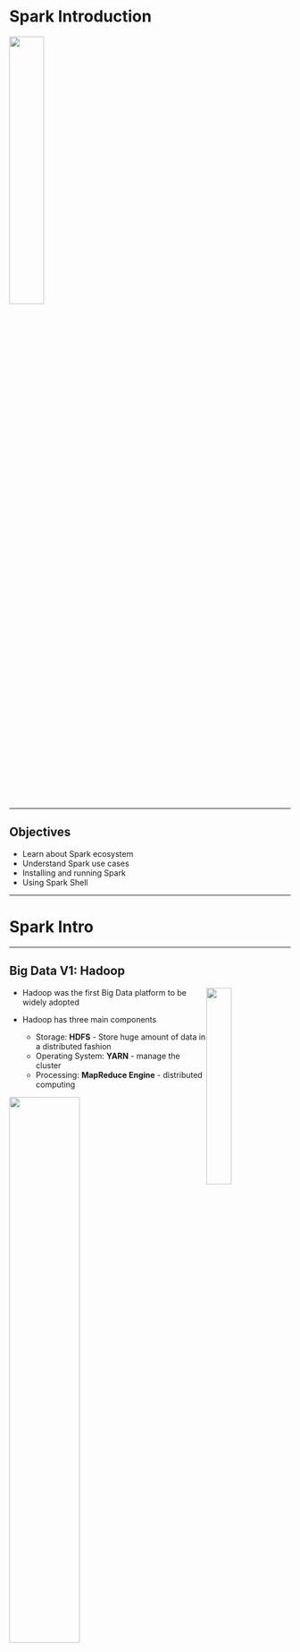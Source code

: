 # Spark Introduction

<img src="../../assets/images/logos/spark-logo-1.png" style="width:35%;"/>  <!-- {"left" : 2.75, "top" : 6.35, "height" : 1.26, "width" : 2.38} -->

---

## Objectives

* Learn about Spark ecosystem
* Understand Spark use cases
* Installing and running Spark
* Using Spark Shell

---

# Spark Intro

---

## Big Data V1: Hadoop

<img src="../../assets/images/logos/hadoop-logo-1.png" style="width:30%;float:right;" /><!-- {"left" : 7.31, "top" : 0.97, "height" : 0.66, "width" : 2.83} -->

* Hadoop was the first Big Data platform to be widely adopted

* Hadoop has three main components
   - Storage: **HDFS** - Store huge amount of data in a distributed fashion
   - Operating System: **YARN** - manage the cluster
   - Processing: **MapReduce Engine** - distributed computing

<img src="../../assets/images/hadoop/hadoop-1.png" style="width:50%;" /><!-- {"left" : 2.02, "top" : 5.6, "height" : 2.98, "width" : 6.21} -->

Notes:

---

## MapReduce Engine

<img src="../../assets/images/logos/hadoop-mapreduce-logo-1.png" style="width:40%;float:right;" /><!-- {"left" : 6.96, "top" : 1.11, "height" : 0.99, "width" : 3.11} -->

* MapReduce was state of the art around 2008

* It was written for a time when
  - Data was on disk
  - And most processing was batch

* How ever MR had its limitations
  - It had high overhead
  - It didn't support 'in-memory' processing
  - It couldn't do 'streaming / real time' work loads

Notes:

---

## Spark

<img src="../../assets/images/logos/spark-logo-1.png" style="width:30%;float:right;" /><!-- {"left" : 8.11, "top" : 1.11, "height" : 1.01, "width" : 1.91} -->

* [Spark](https://spark.apache.org) is an **open Source distributed computing engine**
  - Very fast: On-disk ops are **10x** faster than MR
  - In-memory ops **100x** faster than MR

* General purpose: MR, SQL, streaming, machine learning, analytics

* Hadoop compatible: Runs over Hadoop, Mesos, Yarn, or standalone

* Plays nicely with Big Data ecosystem (S3, Cassandra, HBase)

* Very easy to use API

* _"Spark is the First Big Data platform to integrate batch, streaming and interactive computations in a unified framework." - stratio.com_

---

## Spark's History

<img src="../../assets/images/spark/3rd-party/spark-first-release-2010.png" style="width:45%;float:right;" /><!-- {"left" : 5.96, "top" : 1.11, "height" : 0.99, "width" : 3.11} -->

<img src="../../assets/images/spark/3rd-party/spark-10-year-anniv.png" style="width:15%;float:right;clear:both;" /><!-- {"left" : 6.96, "top" : 1.11, "height" : 0.99, "width" : 3.11} -->

* Spark was created at [Berkeley AMP Lab](https://amplab.cs.berkeley.edu/) around 2009.  First open source release 2010

* Now top-level Apache project

* **[Databricks](https://databricks.com/)** -  Supporting and developing Spark
  - Founded by Spark's creators
  - Employs the most active committers

* Spark is now included with most modern Hadoop distributions

* [Nice video of Spark's history](https://youtu.be/OLJKIogf2nU) - from Spark + AI Summit 2020 

---

## Why is Spark Popular?

<img src="../../assets/images/spark/3rd-party/spark-languages.png" style="width:30%;float:right;" /><!-- {"left" : 5.96, "top" : 1.11, "height" : 0.99, "width" : 3.11} -->

* Ease of use
   - Easy to get up and running
   - Develop on laptop, deploy on cluster

* Multiple language support
   - Java, Scala, Python and R
   - Developers (Java/Scala),   Data Scientists (Python, R)

* High performant

* Plays nice with BigData eco system

* Out of the box functionality
   - Modern functional programming constructs
   - Machine Learning / Streaming / Graph processing

* [Image source and reference](https://youtu.be/OLJKIogf2nU)

Notes:

---

## Spark Versions

| Version | Release Date | Description            |
|---------|--------------|------------------------|
| 1.0     | 2014-05-30   | Initial Apache release |
| 1.6     | 2016-01-04   | Stable 1.x release     |
| 2.0     | 2016-07      | Big update from V1     |
| 2.4     | 2020-01      | Stable v2 release      |
| 3.0     | 2020 Q2      | V3 release             |

<!-- {"left" : 0.25, "top" : 1.5, "height" : 3, "width" : 9.75} -->

Notes:

---

## Spark Components

<img src="../../assets/images/spark/spark-components-1.png" style="width:80%;" /><!-- {"left" : 0.58, "top" : 1.83, "height" : 5.41, "width" : 9.08} -->

Notes:

---

## Spark Components

<img src="../../assets/images/spark/spark-components-1.png" style="width:50%;float:right;" /><!-- {"left" : 0.58, "top" : 1.83, "height" : 5.41, "width" : 9.08} -->

* __Data Storage:__ Pluggable data storage systems
   - Integrates with HDFS, S3, Cassandra DB, and more

* __Cluster Manager:__
   - Runs Spark on multiple nodes
   - Provides the distributed execution environment
   - Works with Mesos, Yarn, Kubernetes, and its own standalone manager


Notes:

---

## Spark Components: Core

<img src="../../assets/images/spark/spark-components-1.png" style="width:50%;float:right;" /><!-- {"left" : 0.58, "top" : 1.83, "height" : 5.41, "width" : 9.08} -->

* **Core** has basic building blocks for distributed computing engine

* Task schedulers and memory management

* Fault recovery (recovers missing pieces on node failure)

* Storage system interfaces

---

## Spark Components

<img src="../../assets/images/spark/spark-components-1.png" style="width:40%;float:right;" /><!-- {"left" : 0.58, "top" : 1.83, "height" : 5.41, "width" : 9.08} -->

* __Spark SQL:__
   - Analyze structured data using SQL

* __Spark Streaming:__
   - Process live streams of data in real-time
   - Low latency, high throughput (1000s events per second)

* __Spark ML:__
   - Machine Learning at scale
   - Classification/regression, collaborative filtering

* __GraphX / GraphFrames:__ 
   - Graph manipulation, graph-parallel computation
   - Social network friendships, link data

---

## Spark is a Unified Stack

<img src="../../assets/images/spark/spark-components-1.png" style="width:50%;float:right;" /><!-- {"left" : 0.58, "top" : 1.83, "height" : 5.41, "width" : 9.08} -->

* Spark support multiple programming models
   - MapReduce style batch processing
   - Streaming/real-time processing
   - Querying via SQL
   - Machine learning
   - Graph Processing

* All modules are tightly integrated; Facilitates rich applications

* Spark can be the only stack you need!

---

# Spark Use Cases

---

## Spark Use Cases

<img src="../../assets/images/logos/teralytics-logo-1.jpg" style="width:30%;float:right;" /><!-- {"left" : 8.22, "top" : 0.96, "height" : 0.83, "width" : 1.99} -->

* __Teralytics__
   - Processing cell phone events
   - 180 billion events per day
   - Spark + HDFS
   - Estimating usage patterns to enhance coverage (sporting events, commuting, etc.)
   - Source: [1](http://bigdatausecases.info/entry/origin-destination-matrix-using-mobile-network-data-with-spark), [2](https://databricks.com/session/origin-destination-matrix-using-mobile-network-data-with-spark)

<img src="../../assets/images/logos/yahoo-logo-1.png" style="width:30%;float:right;" /><!-- {"left" : 8.35, "top" : 4.29, "height" : 0.49, "width" : 1.85} -->

* __Yahoo__
   - News personalization
   - 120 line Scala program with ML lib replaced 15,000 lines of C++
   - Spark took 30 minutes to run on 100 million samples
   - [Source](https://www.dezyre.com/article/top-5-apache-spark-use-cases/271)

---

## Spark Use Cases

<img src="../../assets/images/logos/netflix-logo-1.png" style="width:30%;float:right;" /><!-- {"left" : 7.43, "top" : 1.09, "height" : 1.21, "width" : 2.63} -->

* __Netflix__
   - Recommendations using Spark + Cassandra
   - Analyzes streaming events (450 billion events per day)
   - Personalization through recommendations
   - Sources: [1](http://bigdatausecases.info/entry/netflix-recommendations-using-spark-and-cassandra-cassandra-summit-2016),  [2](https://www.slideshare.net/DataStax/netflix-recommendations-using-spark-cassandra)

<img src="../../assets/images/logos/starbucks-logo-1.png" style="width:30%;float:right;" /><!-- {"left" : 7.43, "top" : 1.09, "height" : 1.21, "width" : 2.63} -->

* __Starbucks__
   - 30,000+ stores generate Petabyte scale data
   - 1000+ data pipelines in Spark
   - Large scale machine learning using Spark
   - Stack:  Azure cloud + Spark + Delta Lake
   - [Source](https://databricks.com/customers/starbucks)

* More case studies @ [BigDataUseCases.Info](http://bigdatausecases.info/)

---

## Spark at Large Scale

<img src="../../assets/images/logos/tencent-logo-1.png" style="width:15%;float:right;" /><!-- {"left" : 8.59, "top" : 1.02, "height" : 0.91, "width" : 1.58} -->

* Tencent (Social network in China)
  - 8000 nodes
  - 400 TB+ data

<br clear="all"/>  
<img src="../../assets/images/logos/alibaba-logo-1.png" style="width:20%;float:right;" /><!-- {"left" : 7.72, "top" : 2.86, "height" : 0.5, "width" : 2.52} -->

* Alibaba (largest e-commerce site in China)
  - 1 PB scale processing
  - Large scale image processing

<br clear="all"/>  
<img src="../../assets/images/logos/janelia-logo-1.png" style="width:20%;float:right;" /><!-- {"left" : 7.96, "top" : 4.01, "height" : 0.91, "width" : 2.16} -->

* Streaming @ Jenelia Farm
  - 1 TB per hour
  - Analyze medical images

---

# Spark and Hadoop

---

## Spark and Hadoop Timeline

| Hadoop    | Year | Spark                                      |
|-----------|------|--------------------------------------------|
| Created   | 2006 |                                            |
|           | 2009 | Starts at AMP lab                          |
|           | 2010 | Open sourced                               |
| Version 1 | 2011 |                                            |
| Version 2 | 2013 |                                            |
|           | 2014 | Version 1, <br /> Apache top level project |
|           | 2016 | Version 2                                  |
| Version 3 | 2019 |                                            |
|           | 2020 | Version 3                                  |

<!-- {"left" : 0.25, "top" : 1.32, "height" : 5.19, "width" : 9.75} -->

---

## Spark vs. MapReduce

<img src="../../assets/images/spark/3rd-party/mapreduce-vs-spark-1.png" style="width:70%;" /><!-- {"left" : 0.66, "top" : 1.53, "height" : 6.02, "width" : 8.93} -->

---

## Spark vs. MapReduce

* Spark is easier to use than MapReduce

* Friendlier development environment
  - Interactive shells allow faster development
  - Web based UI notebooks allow easier development

* Multiple language support: Java, Python, Scala, R

* Spark is high performant than MR

---

## Spark vs. MapReduce Benchmark

* Daytona Grey Benchmark: Sort 100TB of data
* References:
   - [Databricks blog](https://databricks.com/blog/2014/11/05/spark-officially-sets-a-new-record-in-large-scale-sorting.html)
   - http://sortbenchmark.org/

<img src="../../assets/images/spark/3rd-party/spark-vs-mapreduce-benchmark-1.png" style="width:70%;" /><!-- {"left" : 1.02, "top" : 3.48, "height" : 4.52, "width" : 8.21} -->

---

## Spark and Hadoop

* Hadoop is a **Data Platform**  comprised of:
   - HDFS: File system
   - YARN: Cluster manager
   - Hive: Data warehouse
   - Engines: MapReduce, Spark

* Spark and Hadoop work well together
   - Spark can utilze HDFS distributed data

<img src="../../assets/images/spark/spark-and-hadoop-2.png" style="width:90%;" /><!-- {"left" : 0.48, "top" : 3.29, "height" : 3.07, "width" : 9.29} -->

---

# Running Spark

---

## Spark is a Distributed Engine

* Spark is distributed / cluster system
   - Runs on many nodes to achieve scaling
   - Spark has been demonstrated to scale to thousands of nodes!

* Spark is a Master-Worker architecture

* __Master__ plays coordinator role

* __Workers__ perform computation

<img src="../../assets/images/deep-learning/Distributed-Data-Processing.png" style="width:60%;float:left;"/><!-- {"left" : 6.76, "top" : 0.88, "height" : 4.37, "width" : 3.28} -->

---

## Spark Runtimes

* On-Premise
  - Spark is part of most modern Hadoop distributions
  - Spark can also be downloaded and installed as a standalone system

* Hosted solutions
  - Databricks cloud - hosted Spark platform
  - Cloud vendors: Amazon, Azure, Google

<br clear="all" />

<img src="../../assets/images/logos/databricks-logo-1.png" style="width:20%;" /><!-- {"left" : 0.32, "top" : 5.52, "height" : 0.37, "width" : 2.19} -->
 &nbsp;  &nbsp;<img src="../../assets/images/logos/google-cloud-logo-2.png" style="width:20%;" /><!-- {"left" : 3, "top" : 5.35, "height" : 0.71, "width" : 2.17} -->
 &nbsp;  &nbsp;<img src="../../assets/images/logos/aws-logo-2.png" style="width:20%;" /><!-- {"left" : 5.56, "top" : 5.38, "height" : 0.63, "width" : 1.68} -->
 &nbsp;  &nbsp;<img src="../../assets/images/logos/azure-logo-1.png" style="width:20%;" /><!-- {"left" : 7.63, "top" : 5.35, "height" : 0.71, "width" : 2.46} -->

---

## Databricks

<img src="../../assets/images/spark/3rd-party/databricks-gartner-1.png" style="width:50%;float:right;clear:both;" /><!-- {"left" : 5.84, "top" : 1.09, "height" : 4.5, "width" : 4.4} -->

* Founded by Spark's founders

* Develops majority of Spark platform and offers commercial support

* Also provides hosted Spark platform (**Databricks Cloud**)

* Databricks is recognized as a leading provider for Data Analytics and Machine Learning platform  (Source: [Gartner report](https://databricks.com/p/whitepaper/gartner-magic-quadrant-2020-data-science-machine-learning))

<img src="../../assets/images/logos/databricks-logo-1.png" style="width:30%;float:left;" /><!-- {"left" : 0.6, "top" : 7.87, "height" : 0.56, "width" : 3.28} -->

---

## Databricks Cloud

<img src="../../assets/images/spark/3rd-party/databricks-cloud-1.png" style="width:60%;float:right;" /><!-- {"left" : 5.58, "top" : 1.26, "height" : 2.8, "width" : 4.34} -->

* A hosted platform of Spark

* Zero maintenance

* Auto scale  based on work loads

* Community edition is free
  - A single node with 6GB memory
  - Notebook environment

* https://community.cloud.databricks.com/

---

## Spark in the Cloud

* Spark is pretty well supported on all major cloud platforms

* Basic idea:
   - Upload data into Cloud storage
   - Spin up on-demand Spark cluster to process your data
   - Shutdown when done
   - Pay for use of compute and storage

* Amazon offers **Elastic Map Reduce (EMR)** that includes Spark

* Google has **DataProc** that provisions Spark clusters

* Azure has **HDInsight*** that includes Spark

<br clear="all" />

<img src="../../assets/images/logos/google-cloud-logo-2.png" style="width:20%;" /><!-- {"left" : 3, "top" : 5.35, "height" : 0.71, "width" : 2.17} -->
 &nbsp;  &nbsp;<img src="../../assets/images/logos/aws-logo-2.png" style="width:20%;" /><!-- {"left" : 5.56, "top" : 5.38, "height" : 0.63, "width" : 1.68} -->
 &nbsp;  &nbsp;<img src="../../assets/images/logos/azure-logo-1.png" style="width:20%;" /><!-- {"left" : 7.63, "top" : 5.35, "height" : 0.71, "width" : 2.46} -->

---

## On Prem Deployment: System Requirements

* Operating system
  - Development: Windows, Mac, Linux
  - Deployment: Linux
* Languages:
   - JDK 11
   - Scala 2.12+
   - Python 3
* Hardware

| Resource | Development                       | Production                                                        |
|----------|-----------------------------------|-------------------------------------------------------------------|
| CPU      | 2+ core                           | 12+ core                                                          |
| Memory   | 4+ G                              | 256+ G                                                            |
| Disk     | - Single spindle <br/> - Few gigs | - Multiple spindles <br /> - Several Terabytes per node <br />  |

---

## Scaling on Hadoop (On Premise)

* Hadoop achieves scale by **co-locating** data and compute
* So applications running on Hadoop cluster, mostly process local data (aka **data locality**)
* Pros:
   - Works well on on-prem architecture (1G-10G networks)
   - Very fast processing, because of data locality
* Cons:
   - The cluster size is fixed; very hard to scale up/down dynamically based on demand

<!-- TODO shiva -->
<img src="../../assets/images/hadoop/hadoop-highlevel.png" style="width:47%;float:left;"/><!-- {"left" : 6.76, "top" : 0.88, "height" : 4.37, "width" : 3.28} -->
<img src="../../assets/images/spark/spark_and_hdfs.png" style="width:40%;float:right;"/><!-- {"left" : 6.76, "top" : 0.88, "height" : 4.37, "width" : 3.28} -->

---

## Spark Scaling on the Cloud

<!-- TODO shiva -->
<img src="../../assets/images/google-cloud/cloud-storage-and-compute-1.png" style="width:35%;float:right;clear:both;"/>  <!-- {"left" : 1.02, "top" : 3.44, "height" : 4.98, "width" : 8.21} -->  

* In Cloud architecture, storage and compute are separate!

* Compute nodes stream data from storage (called buckets)

* For this to work, compute nodes and storage must have **ultra high speed** network

* Google built the next gen network for their data centers  using custom hardware, software, network switches ([source](https://cloudplatform.googleblog.com/2015/06/A-Look-Inside-Googles-Data-Center-Networks.html))

* It can deliver more than **1 Petabit/sec** of total bisection bandwidth.

* To put this in perspective,
   - enough for 100,000 servers to exchange information at 10Gb/s each
   - enough to read the entire scanned contents of the Library of Congress in less than 1/10th of a second

---

## Spark Scaling on the Cloud

<!-- TODO shiva -->
<img src="../../assets/images/google-cloud/cloud-storage-and-compute-1.png" style="width:35%;float:right;clear:both;"/>  <!-- {"left" : 1.02, "top" : 3.44, "height" : 4.98, "width" : 8.21} -->  

* Pros:
   - Gives a lot of flexibility on scaling and scheduling computes
   - Can dynamicaly scale compute capacity up/down
   - Leverages massive infrastructure the cloud vendors have
   - Implemented by cloud vendors / hosted platforms

* Cons:
   - Not easily implemented on-prem/in-house
   - Need to be on a cloud environment
   - Costs can add up for storage and compute

---

## Running a Spark Job

* When a Spark application is launched, the following things happen:
   - Spark talks to the **cluster manager (CM)**, to request resources
   - CM allocates resources for the Spark application
   - Spark then distributes the code to **worker nodes**
   - **Executors** on worker nodes start computing
   - Each Executor can employ multiple **tasks** to parallize the work

<!-- TODO shiva -->
<img src="../../assets/images/spark/spark_architecture.png" style="width:50%;"/><!-- {"left" : 6.76, "top" : 0.88, "height" : 4.37, "width" : 3.28} -->

---

## Parallelizing Computations

<!-- TODO shiva -->
<img src="../../assets/images/spark/distributed-execution.png" style="width:45%;float:right;" /><!-- {"left" : 0.58, "top" : 1.83, "height" : 5.41, "width" : 9.08} -->

* Here is a simple example of doing a COUNT in a distributed way

* Each worker computes the count for the data it has

* And then an 'aggregator (reducer)' combines the results from multiple workers to produce a final count

* Machine learning computations are more complex; But Spark handles the parallelism

---

# Spark 3

---

## Spark 3

<img src="../../assets/images/spark/3rd-party/spark-2-vs-3.png" style="width:50%;float:right;" /><!-- {"left" : 5.96, "top" : 1.11, "height" : 0.99, "width" : 3.11} -->
<img src="../../assets/images/spark/3rd-party/spark3-patches.png" style="width:35%;float:right;clear:both;" /><!-- {"left" : 5.96, "top" : 1.11, "height" : 0.99, "width" : 3.11} -->

* Spark 3 is a big release;  2020 Q3

* __Performance focused__

* Over 3400+ patches

* Easy to switch from 2.x

* Spark 3 features:
   - Delta Lake
   - Spark SQL improvements (adaptive query execution)
   - Better python performance
   - Better Structured Streaming + metrics
   - More on these in the next slides

* Sources : [1](https://youtu.be/OLJKIogf2nU),  [2](https://databricks.com/blog/2020/06/18/introducing-apache-spark-3-0-now-available-in-databricks-runtime-7-0.html)

---

## Spark 3 SQL Improvements

<img src="../../assets/images/spark/3rd-party/spark-sql-benchmark-1.png" style="width:20%;float:right;clear:both;" /><!-- {"left" : 5.96, "top" : 1.11, "height" : 0.99, "width" : 3.11} -->

<img src="../../assets/images/spark/3rd-party/spark3-sql-aqe-1.png" style="width:40%;float:right;clear:both;" /><!-- {"left" : 5.96, "top" : 1.11, "height" : 0.99, "width" : 3.11} -->

* Spark SQL is very widely used

* Spark has one of the best SQL engines around

* ANSI SQL support improved

* __Adaptive Query Execution (AQE)__:
   - Can adjust execution plan at runtime (change number of reduces ..etc)
   - Can even observe **data skew** and make changes (This is a big deal, as it happens a lot in real lifw workloads)
   - Can do effective joins automatically

* [Source](https://youtu.be/OLJKIogf2nU)

---

## Spark 3 Python Improvements

* New APIs for Pandas function

* Faster [Apache Arrow](https://arrow.apache.org/) based calls to Python user code
   - Apache Arrow is a language-independent columnar memory format, for efficient operations on modern hardware like CPUs and GPUs. 
   - Also supports zero-copy reads for lightning-fast data access without serialization overhead.

* UDFs (User Defined Functions) are easier to write and perform better

* [Source](https://youtu.be/OLJKIogf2nU)

<img src="../../assets/images/spark/3rd-party/spark3-python-1.png" style="width:40%;" /><!-- {"left" : 5.96, "top" : 1.11, "height" : 0.99, "width" : 3.11} -->

---

## Spark Ecosystem Projects

* [Koalas](https://github.com/databricks/koalas) :  Pandas API over Spark

* [Delta Lake](https://delta.io/) - Reliable, transactional table storage for Big Data

* [Scikit Learn on Spark](https://pypi.org/project/spark-sklearn/)  Run ML algorithms from Scikit Learn library on Spark

* [Spark Rapids](https://nvidia.github.io/spark-rapids/) - GPU acceleration

* [Data-fu Spark](https://datafu.apache.org/docs/spark/getting-started.html) - A good collection of UDFs for Spark

* [MLFLow](https://mlflow.org/) - Manage machine learning lifecycle

* [More](https://spark.apache.org/third-party-projects.html) 

<img src="../../assets/images/logos/spark-koalas-logo-1.png" style="width:20%;"/><!-- {"left" : 6.76, "top" : 0.88, "height" : 4.37, "width" : 3.28} -->
<img src="../../assets/images/logos/spark-delta-lake-logo-1.png" style="width:40%;"/><!-- {"left" : 6.76, "top" : 0.88, "height" : 4.37, "width" : 3.28} -->

---

# Delta Lake

---

## Data Lakes Evolution

* Data Lakes have emerged as critical part of enterprises
   - 'Where all data comes to rest'
* Cheap
   - Compared to legacy databases, data lakes cost a fraction
* Durable
   - Most data lakes offer 7 - 10 nines (99.99999999) of durability
   - 7 nines means 3 second downtime per year! ([Reference](https://en.wikipedia.org/wiki/High_availability))
* Can store all kinds of data
   - Structured (csv, json) and unstructured (video, pictures, binary) data

<img src="../../assets/images/bigdata/3rd-party/data-lake-1.jpg" style="width:55%;"/><!-- {"left" : 6.76, "top" : 0.88, "height" : 4.37, "width" : 3.28} -->

---

## Challenges with Data Lakes

* Hard to update data
   - Appends lead to incorrect reads
   - Leads to GDPR compliance issues (can not selective delete data)

* Failed jobs can leave data in inconsistent state (A crashed job can leave temporary data behind)

* Combining real time operations (streaming) and batch analytics is not easy

* Keeping historical data for compliance purposes can get expensive.  
   - Keeping multiple copies at Petabyte scale can get expensive

* Difficult to handle large metadata
   - When data grows to Petabyte scale, metadata can become very large too (Terabytes of metadata)

---

## Challenges With Data Lakes

* Too many files
   - As data keeps accumulating, number of files increase over time, and performance decreases
   - The problem is exarcebated when there are too many small files

* Not high performant
   - Querying growing dataset takes longer and longer
   - Partitioning can help, but it is a rigid scheme and not very flexible

* Data quality issues
   - Schema changing overtime can introduce incompatiblities

---

## Delta Lake

* An **opinionated approch** to building Data Lakes

* Brings best of data warehousing and data lakes

* Open source and open format (parquet)

---

## Delta Lake Implementation

* **Every operation is transactional**

* **Fully atomic** - Either fully succeeds or fully aborted

* This fixes the following problems we observed on Data Lakes:
   - Hard to append data
   - Modification of data is difficult
   - Jobs failing midway, leaving debris

---

## Delta Lake Implementation

* All transactions are logged in a journal called **delta log**

* Here is an example, all transactions are sequenced in the order

```text
/path/to/table/_delta_log
   - 0000.json
   - 0001.json
   - ...
   - 0010.json

```

* Since all operations are trasactional, now we can go back and retrieve past data easily --> **Time travel**

```sql
SELECT * FROM events
TIMESTAMP AS OF ...

SELECT * FROM events
VERSION AS OF ...
```

* This solves the problem of
   - Keeping historical data efficiently

---

## Delta Lake Implementation

* Problem: _Handling large amount of metadata (100s GB or even into TB!)_

* But Spark is already good at handling large data !

* All Delta Lake metadata is stored alongside with actual data
   - No need to keep a seperate catalog!
   - And data and metadata are always in sync

* Stored in open Parquet format

* Parts of the metadata is cached and optimized for fast access

---

## Delta Lake Implementation

* Delta Lake automatically **orders and indexes** data

* Partitioning is done automatically based on data schema  (e.g timestamp)

* As the data is indexed, basic statistics like MIN, MAX are computed automatically
   - So a query like  
   `SELECT MAX(col1) from TABLE1`  
   can return results very very fast, without doing a whole table scan

* __Z-Ordering__ indexing can optimize layout across multiple columns (e.g year, month and date)

* This solves these problems:
   - Too many files
   - Poor performance

---

## Delta Lake Implementation

* All data in Delta Lake **must conform to a strict schema (star etc)**

* Schema is verified when adding/updating data

* Can **set expectations** for a table
   - Table will satisfy all expectations of the table at all times

* For example, here we can make sure `timestamp` and `source` columns are not null

```sql
CREATE TABLE events (
   timestamp  TIMESTAMP NOT NULL,
   source STRING NOT NULL,
   ...
)
```

* This solves the following problem:
   - Data quality issues

---

## Delta Lake Implementation Recap

* Delta Lake solves the common problems in Data Lakes by using the following...

* __ACID transactions__ - all or nothing updates/inserts

* __Spark under the hood__ - to handle large metadata

* __Indexing__ - Optimal data layout for efficient querying

* __Schema validation and expectations__ - to keep data quality

---

## Delta Lake Connectors

* Delta Lakes can be created on the following systems

<img src="../../assets/images/spark/3rd-party/delta-lake-1-connectors.png" style="width:80%;" /><!-- {"left" : 5.96, "top" : 1.11, "height" : 0.99, "width" : 3.11} -->

* [Image source](https://youtu.be/OLJKIogf2nU)

---

## Creating Delta Lakes

* Creating tables is easy - just replace `USING parquet`  to <mark>`USING delta`</mark>

```sql

-- regular parquet table
CREATE TABLE 
...
USING parquet

-- Delta table
CREATE TABLE 
...
USING delta
```

* Migration is easy too

```sql
CONVERT TO DELTA table_name
```

---

## Delta Engine (Photon)

* Highly optimized query engine for Data Lake

* See [this video](https://youtu.be/OLJKIogf2nU) (from 53 minute mark) for an overview of Delta Engine

* Available on Databricks platforms (not open source)

<img src="../../assets/images/spark/3rd-party/delta-engine-benchmark-1.png" style="width:60%;" /><!-- {"left" : 5.96, "top" : 1.11, "height" : 0.99, "width" : 3.11} -->

---

## Future of Spark

* [Project Zen](https://databricks.com/blog/2020/09/04/an-update-on-project-zen-improving-apache-spark-for-python-users.html) - Improve Python usability and Spark

* Continue improving Spark SQL Adaptive Query Execution (AQE) engine

* Continue improving ANSI SQL compliance

---

## Further Reading

* [Learning Spark - 2nd edition](https://www.oreilly.com/library/view/learning-spark-2nd/9781492050032/) by Jules S. Damji, Brooke Wenig, Tathagata Das, Denny Lee

* [High Performance Spark](https://www.oreilly.com/library/view/high-performance-spark/9781491943199/) by Holden Karau, Rachel Warren

* [Databricks blog](https://databricks.com/blog) - keep up with latest Spark news

<img src="../../assets/images/books/learning-spark-2nd-ed-9781492050049.jpeg" style="width:25%;"/><!-- {"left" : 6.76, "top" : 0.88, "height" : 4.37, "width" : 3.28} -->  &nbsp; 
<img src="../../assets/images/books/high-performance-spark-9781491943205.jpeg" style="width:25%;"/><!-- {"left" : 6.76, "top" : 0.88, "height" : 4.37, "width" : 3.28} -->

---

## Review and Q&A

<img src="../../assets/images/icons/q-and-a-1.png" style="width:20%;float:right;" /><!-- {"left" : 8.24, "top" : 1.21, "height" : 1.28, "width" : 1.73} -->

* Let's go over what we have covered so far

* Any questions?

<img src="../../assets/images/icons/quiz-icon.png" style="width:40%;" /><!-- {"left" : 2.69, "top" : 4.43, "height" : 3.24, "width" : 4.86} -->

---

# Hands on With Spark

---

## Lab: Access Lab Environment

<img src="../../assets/images/generic/lab-setup.png" style="width:40%;float:right;"/><!-- {"left" : 1.84, "top" : 6.25, "height" : 2.18, "width" : 6.57} -->
<img src="../../assets/images/generic/training-sandbox-1.png" style="max-width:40%;float:right;clear:both;"/><!-- {"left" : 5.8, "top" : 1.1, "height" : 4.02, "width" : 4.3} -->

* We can use either
   - training VMs in the Cloud
   - or [Databricks community cloud](https://community.cloud.databricks.com/)

* If using **training VMs**
  - Allocate VMs to students in class

  - Point them to IP address of the machine

  - Access the IP address in a browser

  - Make sure they can see the sandbox splash page

---

## Lab: Test Jupyter + Spark UI

<img src="../../assets/images/generic/jupyter-labs-1.png" style="width:40%;float:right;"/> <!-- {"left" : 5.52, "top" : 1.8, "height" : 4.4, "width" : 4.46} -->

 * Access **Jupyter Labs**

 * Access **Spark Master UI**

 * If accessing services don't work, it is highly likely a network issue. Try the following
     - Try proxy access button
     - Disable any VPN software on student's laptop
     - Connect to 'guest' network
     - Try connecting via 'mobile hotspot'

Notes:

---

## Lab: Distribute Lab Bundle

* **To instructor:**
   - create a lab bundle

```bash
        $   cd spark-labs
        $  ./assemble-labs.sh
```

<!-- {"left" : 0, "top" : 2.37, "height" : 1.05, "width" : 5.62} -->

* This will create a zip file (`labs.out/spark-labs.zip`)
* Distribute this bundle to students
    - Upload it to Google drive or Amazon S3
    - **Explain the difference between .md, .ipynb, .html files**

* **To students**
     - You can open html files in browser to see lab instructions
     - If you have Jupyter environment setup, you can run   
     __`./run-jupyter.sh`__   
     and view the notebooks

Notes:

---

## Lab: Lab Setup

<img src="../../assets/images/icons/individual-labs.png"  style="max-width:30%;float:right;" /><!-- {"left" : 7.02, "top" : 1.16, "height" : 3.88, "width" : 2.91} -->

* **Overview:**
   - Setting up the labs

* **Approximate time:**
   - 5 mins

* **Instructions:**
   - **SETUP-1** : instructions in the lab bundle

Notes:

---

## Lab:  Testing123

<img src="../../assets/images/icons/individual-labs.png"  style="max-width:30%;float:right;" /><!-- {"left" : 7.02, "top" : 1.16, "height" : 3.88, "width" : 2.91} -->

* **Overview:**
   - Testing the environment

* **Approximate time:**
   - 5 mins

* **Instructions:**
   - Testing123

Notes:

---

## Lab: First Look at Spark

<img src="../../assets/images/icons/individual-labs.png" style="width:25%;float:right;"/><!-- {"left" : 6.76, "top" : 0.88, "height" : 4.37, "width" : 3.28} -->

* **Overview:**
   - We will get started with Spark

* **Approximate run time:**
   - 20-30 mins

* **Instructions:**
   - **Start-1**: First look at Spark (lab 2.1)

Notes:
